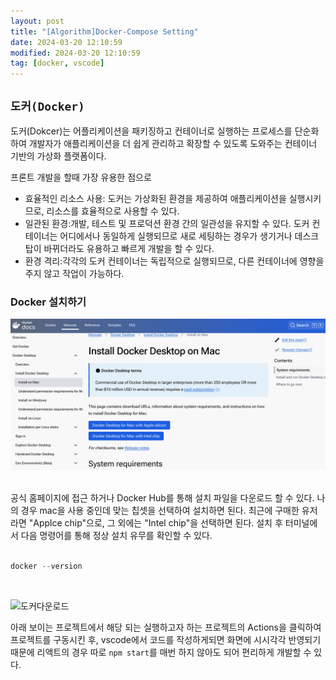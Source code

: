 ```yaml
---
layout: post
title: "[Algorithm]Docker-Compose Setting"
date: 2024-03-20 12:10:59
modified: 2024-03-20 12:10:59
tag: [docker, vscode]
---
```



## `도커(Docker)`
도커(Dokcer)는 어플리케이션을 패키징하고 컨테이너로 실행하는 프로세스를 단순화하여 개발자가 애플리케이션을 더 쉽게 관리하고 확장할 수 있도록 도와주는 컨테이너 기반의 가상화 플랫폼이다. 

프론트 개발을 할때 가장 유용한 점으로
- 효율적인 리소스 사용: 도커는 가상화된 환경을 제공하여 애플리케이션을 실행시키므로, 리소스를 효율적으로 사용할 수 있다.
- 일관된 환경:개발, 테스트 및 프로덕션 환경 간의 일관성을 유지할 수 있다. 도커 컨테이너는 어디에서나 동일하게 실행되므로 새로 세팅하는 경우가 생기거나 데스크탑이 바뀌더라도 유용하고 빠르게 개발을 할 수 있다.
- 환경 격리:각각의 도커 컨테이너는 독립적으로 실행되므로, 다른 컨테이너에 영향을 주지 않고 작업이 가능하다. 

### Docker 설치하기
![도커다운로드](/images/post/docker01.png)
<br>
<br>

공식 홈페이지에 접근 하거나 Docker Hub를 통해 설치 파일을 다운로드 할 수 있다.
나의 경우 mac을 사용 중인데 맞는 칩셋을 선택하여 설치하면 된다. 최근에 구매한 유저라면 "Applce chip"으로, 그 외에는 "Intel chip"을 선택하면 된다.
설치 후 터미널에서 다음 명령어를 통해 정상 설치 유무를 확인할 수 있다.
<br>
<br>


```javascript
docker --version
```
<br>

![도커다운로드](imes/post/docker02.png)

아래 보이는 프로젝트에서 해당 되는 실행하고자 하는 프로젝트의 Actions을 클릭하여 프로젝트를 구동시킨 후, vscode에서 코드를 작성하게되면 화면에 시시각각 반영되기 때문에 리액트의 경우 따로 `npm start`를 매번 하지 않아도 되어 편리하게 개발할 수 있다. 
